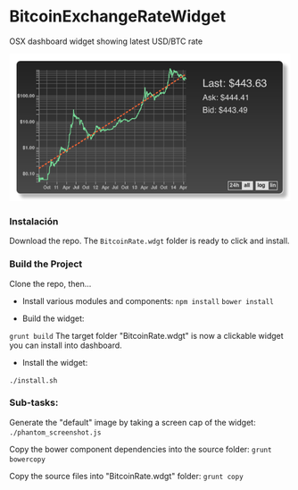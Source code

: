 BitcoinExchangeRateWidget
=========================

OSX dashboard widget showing latest USD/BTC rate

![Widget Snapshot](source/Default.png)

### Instalación ###

Download the repo. The `BitcoinRate.wdgt` folder is ready to click and install.

### Build the Project ###

Clone the repo, then...

* Install various modules and components:
`npm install`
`bower install`

* Build the widget:

`grunt build`
The target folder "BitcoinRate.wdgt" is now a clickable widget you can install into dashboard.

* Install the widget:

`./install.sh`

### Sub-tasks: ###

Generate the "default" image by taking a screen cap of the widget:
`./phantom_screenshot.js`

Copy the bower component dependencies into the source folder:
`grunt bowercopy`

Copy the source files into "BitcoinRate.wdgt" folder:
`grunt copy`

